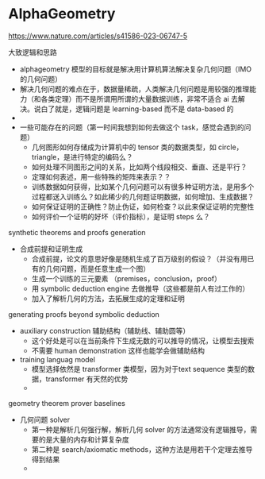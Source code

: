 # AlphaGeometry
https://www.nature.com/articles/s41586-023-06747-5

大致逻辑和思路
- alphageometry 模型的目标就是解决用计算机算法解决复杂几何问题（IMO 的几何问题）
- 解决几何问题的难点在于，数据量稀疏，人类解决几何问题是用较强的推理能力（和各类定理）而不是所谓用所谓的大量数据训练，非常不适合 ai 去解决。说白了就是，逻辑问题是 learning-based 而不是 data-based 的
-  
- 一些可能存在的问题（第一时间我想到如何去做这个 task，感觉会遇到的问题）
    - 几何图形如何存储成为计算机中的 tensor 类的数据类型，如 circle，triangle，是进行特定的编码么？
    - 如何处理不同图形之间的关系，比如两个线段相交、垂直、还是平行？
    - 定理如何表述，用一些特殊的矩阵来表示？？
    - 训练数据如何获得，比如某个几何问题可以有很多种证明方法，是用多个过程都送入训练么？如此稀少的几何题证明数据，如何增加、生成数据？
    - 如何保证证明的正确性？防止伪证，如何检查？以此来保证证明的完整性
    - 如何评价一个证明的好坏（评价指标），是证明 steps 么？

synthetic theorems and proofs generation
- 合成前提和证明生成
    - 合成前提，论文的意思好像是随机生成了百万级别的假设？（并没有用已有的几何问题，而是任意生成一个图）
    - 生成一个训练的三元要素 （premises，conclusion，proof）
    - 用 symbolic deduction engine 去做推导（这些都是前人有过工作的）
    - 加入了解析几何的方法，去拓展生成的定理和证明

generating proofs beyond symbolic deduction
- auxiliary construction 辅助结构（辅助线、辅助圆等）
    - 这个好处是可以在当前条件下生成无数的可以推导的情况，让模型去搜索
    - 不需要 human demonstration 这样也能学会做辅助结构
- training languag model
    - 模型选择依然是 transformer 类模型，因为对于text sequence 类型的数据，transformer 有天然的优势
    - 
geometry theorem prover baselines
- 几何问题 solver
    - 第一种是解析几何强行解，解析几何 solver 的方法通常没有逻辑推导，需要的是大量的内存和计算复杂度
    - 第二种是 search/axiomatic methods，这种方法是用若干个定理去推导得到结果
    - 


